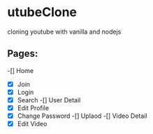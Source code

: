 # utubeClone

cloning youtube with vanilla and nodejs

## Pages:

-[] Home
-[x] Join
-[x] Login
-[x] Search
-[] User Detail
-[x] Edit Profile
-[x] Change Password
-[] Uplaod
-[] Video Detail
-[x] Edit Video